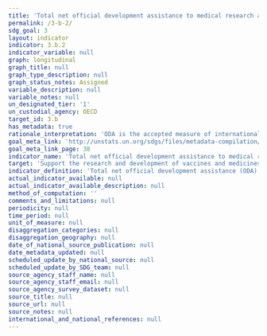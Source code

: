 ```yaml
---
title: 'Total net official development assistance to medical research and basic health sectors'
permalink: /3-b-2/
sdg_goal: 3
layout: indicator
indicator: 3.b.2
indicator_variable: null
graph: longitudinal
graph_title: null
graph_type_description: null
graph_status_notes: Assigned
variable_description: null
variable_notes: null
un_designated_tier: '1'
un_custodial_agency: OECD
target_id: 3.b
has_metadata: true
rationale_interpretation: 'ODA is the accepted measure of international development co-operation. Separate data are available on aid to medical research for the benefit of developing countries and on aid in support of basic health interventions, but the total of the two most closely matches the target.'
goal_meta_link: 'http://unstats.un.org/sdgs/files/metadata-compilation/Metadata-Goal-3.pdf'
goal_meta_link_page: 38
indicator_name: 'Total net official development assistance to medical research and basic health sectors'
target: 'Support the research and development of vaccines and medicines for the communicable and non-communicable diseases that primarily affect developing countries, provide access to affordable essential medicines and vaccines, in accordance with the Doha Declaration on the TRIPS Agreement and Public Health, which affirms the right of developing countries to use to the full the provisions in the Agreement on TradeRelated Aspects of Intellectual Property Rights regarding flexibilities to protect public health, and, in particular, provide access to medicines for all.'
indicator_definition: 'Total net official development assistance (ODA) to the medical research (purpose code 12182) and basic health (code 122) sectors. Data expressed in UK dollars at the average annual exchange rate.'
actual_indicator_available: null
actual_indicator_available_description: null
method_of_computation: ''
comments_and_limitations: null
periodicity: null
time_period: null
unit_of_measure: null
disaggregation_categories: null
disaggregation_geography: null
date_of_national_source_publication: null
date_metadata_updated: null
scheduled_update_by_national_source: null
scheduled_update_by_SDG_team: null
source_agency_staff_name: null
source_agency_staff_email: null
source_agency_survey_dataset: null
source_title: null
source_url: null
source_notes: null
international_and_national_references: null
---
```

